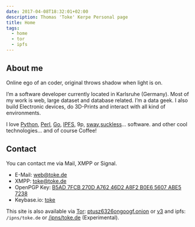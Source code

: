 ```yaml
---
date: 2017-04-08T18:32:01+02:00
description: Thomas 'Toke' Kerpe Personal page
title: Home
tags:
  - home
  - tor
  - ipfs
---
```


## About me

Online ego of an coder, original throws shadow when light is on.

I’m a software developer currently located in Karlsruhe (Germany).
Most of my work is web, large dataset and database related. I’m a data geek.
I also build Electronic devices, do 3D-Prints and interact with all kind of environments.

I love [Python](http://www.python.org), [Perl](http://www.perl.org), [Go](http://golang.org),
[IPFS](https://ipfs.io/), 9p, [sway](https://swaywm.org/),[suckless](http://suckless.org/)… software.
and other cool technologies… and of course Coffee!

## Contact

You can contact me via Mail, XMPP or Signal.

* E-Mail: [web@toke.de](mailto:web@toke.de)
* XMPP: [toke@toke.de](xmpp:toke@toke.de)
* OpenPGP Key: [B5AD 7FCB 270D A762 46D2  A8F2 B0E6 5607 ABE5 7238](9CAA5862.asc)
* Keybase.io: [toke](https://keybase.io/toke)

This site is also available via [Tor](https://torproject.org): [ptusz6326ongoogf.onion](http://ptusz6326ongoogf.onion)
or [v3](http://tokedetqcrtejvmvhe3gwax44hwhfb6hmlrbkepkr423q5j6haom6zid.onion)
and ipfs: `/ipns/toke.de` or [/ipns/toke.de](/ipns/toke.de)
(Experimental).
